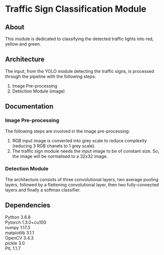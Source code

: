 # Traffic Sign Classification Module

## About
This module is dedicated to classifying the detected traffic lights into red, yellow and green.

## Architecture
The input, from the YOLO module detecting the traffic signs, is processed through the pipeline with the following steps:
1. Image Pre-processing
2. Detection Module
(image)

## Documentation
### Image Pre-processing
The following steps are involved in the image pre-processing:
1. RGB input image is converted into grey scale to reduce complexity (reducing 3 RGB chanels to 1 grey scale).
2. The traffic sign module needs the input image to be of constant size. So, the image will be normalised to a 32x32 image.

### Detection Module
 The architecture consists of three convolutional layers, two average pooling layers, followed by a flattening convolutional layer, then two fully-connected layers and finally a softmax classifier.
## Dependencies
Python 3.6.8  
Pytorch 1.3.0+cu100  
numpy 1.17.3  
matplotlib  3.1.1  
OpenCV 3.4.3  
pickle 3.0  
PIL 1.1.7  

